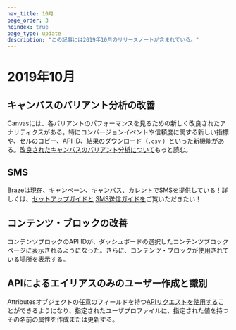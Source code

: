 ```yaml
---
nav_title: 10月
page_order: 3
noindex: true
page_type: update
description: "この記事には2019年10月のリリースノートが含まれている。"
---
```


# 2019年10月

## キャンバスのバリアント分析の改善

Canvasには、各バリアントのパフォーマンスを見るための新しく改良されたアナリティクスがある。特にコンバージョンイベントや信頼度に関する新しい指標や、セルのコピー、API ID、結果のダウンロード（`.csv` ）といった新機能がある。[改良されたキャンバスのバリアント分析について]({{site.baseurl}}/user_guide/engagement_tools/canvas/get_started/measuring_and_testing_with_canvas_analytics/#performance-breakdown-by-variant)もっと読む。

## SMS

Brazeは現在、キャンペーン、キャンバス、[カレントで]({{site.baseurl}}/user_guide/data_and_analytics/braze_currents/message_engagement_events/)SMSを提供している！詳しくは、[セットアップガイドと]({{site.baseurl}}/user_guide/onboarding_with_braze/sms_setup/) [SMS送信ガイドを]({{site.baseurl}}/user_guide/message_building_by_channel/sms/)ご覧いただきたい！

## コンテンツ・ブロックの改善

コンテンツブロックのAPI IDが、ダッシュボードの選択したコンテンツブロックページに表示されるようになった。さらに、コンテンツ・ブロックが使用されている場所を表示する。

## APIによるエイリアスのみのユーザー作成と識別

Attributesオブジェクトの任意のフィールドを持つ[APIリクエストを使用する]({{site.baseurl}}/api/endpoints/user_data/#user-attributes-object-specification)ことができるようになり、指定されたユーザプロファイルに、指定された値を持つその名前の属性を作成または更新する。

